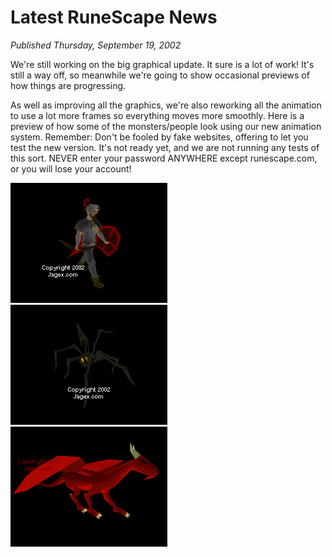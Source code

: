# Latest RuneScape News
*Published Thursday, September 19, 2002*

We're still working on the big graphical update. It sure is a lot of work! It's still a way off, so meanwhile we're going to show occasional previews of how things are progressing.

As well as improving all the graphics, we're also reworking all the animation to use a lot more frames so everything moves more smoothly. Here is a preview of how some of the monsters/people look using our new animation system.
Remember: Don't be fooled by fake websites, offering to let you test the new version. It's not ready yet, and we are not running any tests of this sort. NEVER enter your password ANYWHERE except runescape.com, or you will lose your account!

<a class="rsc-image" href="/images/Human mini anim.gif"><img src="/images/Human mini anim.gif"></a>
<a class="rsc-image" href="/images/Giantspider mini anim.gif"><img src="/images/Giantspider mini anim.gif"></a>
<a class="rsc-image" href="/images/Dragon mini anim.gif"><img src="/images/Dragon mini anim.gif"></a>
